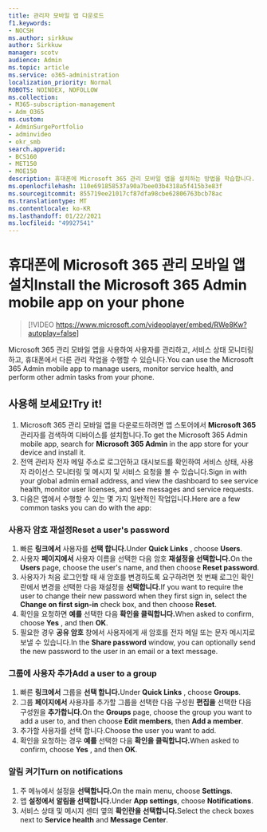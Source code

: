 ```yaml
---
title: 관리자 모바일 앱 다운로드
f1.keywords:
- NOCSH
ms.author: sirkkuw
author: Sirkkuw
manager: scotv
audience: Admin
ms.topic: article
ms.service: o365-administration
localization_priority: Normal
ROBOTS: NOINDEX, NOFOLLOW
ms.collection:
- M365-subscription-management
- Adm_O365
ms.custom:
- AdminSurgePortfolio
- adminvideo
- okr_smb
search.appverid:
- BCS160
- MET150
- MOE150
description: 휴대폰에 Microsoft 365 관리 모바일 앱을 설치하는 방법을 학습합니다.
ms.openlocfilehash: 110e691858537a90a7bee03b4318a5f415b3e83f
ms.sourcegitcommit: 855719ee21017cf87dfa98cbe62806763bcb78ac
ms.translationtype: MT
ms.contentlocale: ko-KR
ms.lasthandoff: 01/22/2021
ms.locfileid: "49927541"
---
```

# <a name="install-the-microsoft-365-admin-mobile-app-on-your-phone"></a><span data-ttu-id="b3cd3-103">휴대폰에 Microsoft 365 관리 모바일 앱 설치</span><span class="sxs-lookup"><span data-stu-id="b3cd3-103">Install the Microsoft 365 Admin mobile app on your phone</span></span>

> [!VIDEO https://www.microsoft.com/videoplayer/embed/RWe8Kw?autoplay=false]

<span data-ttu-id="b3cd3-104">Microsoft 365 관리 모바일 앱을 사용하여 사용자를 관리하고, 서비스 상태 모니터링하고, 휴대폰에서 다른 관리 작업을 수행할 수 있습니다.</span><span class="sxs-lookup"><span data-stu-id="b3cd3-104">You can use the Microsoft 365 Admin mobile app to manage users, monitor service health, and perform other admin tasks from your phone.</span></span>

## <a name="try-it"></a><span data-ttu-id="b3cd3-105">사용해 보세요!</span><span class="sxs-lookup"><span data-stu-id="b3cd3-105">Try it!</span></span>

1. <span data-ttu-id="b3cd3-106">Microsoft 365 관리 모바일 앱을 다운로드하려면 앱 스토어에서  **Microsoft 365**  관리자를 검색하여 디바이스를 설치합니다.</span><span class="sxs-lookup"><span data-stu-id="b3cd3-106">To get the Microsoft 365 Admin mobile app, search for  **Microsoft 365 Admin**  in the app store for your device and install it.</span></span>
2. <span data-ttu-id="b3cd3-107">전역 관리자 전자 메일 주소로 로그인하고 대시보드를 확인하여 서비스 상태, 사용자 라이선스 모니터링 및 메시지 및 서비스 요청을 볼 수 있습니다.</span><span class="sxs-lookup"><span data-stu-id="b3cd3-107">Sign in with your global admin email address, and view the dashboard to see service health, monitor user licenses, and see messages and service requests.</span></span>
3. <span data-ttu-id="b3cd3-108">다음은 앱에서 수행할 수 있는 몇 가지 일반적인 작업입니다.</span><span class="sxs-lookup"><span data-stu-id="b3cd3-108">Here are a few common tasks you can do with the app:</span></span>

### <a name="reset-a-users-password"></a><span data-ttu-id="b3cd3-109">사용자 암호 재설정</span><span class="sxs-lookup"><span data-stu-id="b3cd3-109">Reset a user's password</span></span>

1. <span data-ttu-id="b3cd3-110">빠른 **링크에서** 사용자를 **선택 합니다.**</span><span class="sxs-lookup"><span data-stu-id="b3cd3-110">Under  **Quick Links** , choose  **Users**.</span></span>
2. <span data-ttu-id="b3cd3-111">사용자 **페이지에서** 사용자 이름을 선택한 다음 암호 **재설정을 선택합니다.**</span><span class="sxs-lookup"><span data-stu-id="b3cd3-111">On the  **Users**  page, choose the user's name, and then choose  **Reset password**.</span></span>
3. <span data-ttu-id="b3cd3-112">사용자가 처음 로그인할 때 새 암호를 변경하도록 요구하려면 첫  번째 로그인 확인란에서 변경을 선택한 다음 재설정을 **선택합니다.**</span><span class="sxs-lookup"><span data-stu-id="b3cd3-112">If you want to require the user to change their new password when they first sign in, select the  **Change on first sign-in**  check box, and then choose  **Reset**.</span></span>
4. <span data-ttu-id="b3cd3-113">확인을 요청하면 **예를** 선택한 다음 **확인을 클릭합니다.**</span><span class="sxs-lookup"><span data-stu-id="b3cd3-113">When asked to confirm, choose  **Yes** , and then  **OK**.</span></span>
5. <span data-ttu-id="b3cd3-114">필요한 경우  **공유 암호**  창에서 사용자에게 새 암호를 전자 메일 또는 문자 메시지로 보낼 수 있습니다.</span><span class="sxs-lookup"><span data-stu-id="b3cd3-114">In the  **Share password**  window, you can optionally send the new password to the user in an email or a text message.</span></span>

### <a name="add-a-user-to-a-group"></a><span data-ttu-id="b3cd3-115">그룹에 사용자 추가</span><span class="sxs-lookup"><span data-stu-id="b3cd3-115">Add a user to a group</span></span>

1. <span data-ttu-id="b3cd3-116">빠른 **링크에서** 그룹을 **선택 합니다.**</span><span class="sxs-lookup"><span data-stu-id="b3cd3-116">Under  **Quick Links** , choose  **Groups**.</span></span>
2. <span data-ttu-id="b3cd3-117">그룹 **페이지에서** 사용자를 추가할 그룹을 선택한 다음 구성원 **편집을** 선택한 다음 구성원을 **추가합니다.**</span><span class="sxs-lookup"><span data-stu-id="b3cd3-117">On the  **Groups**  page, choose the group you want to add a user to, and then choose  **Edit members**, then  **Add a member**.</span></span>
3. <span data-ttu-id="b3cd3-118">추가할 사용자를 선택 합니다.</span><span class="sxs-lookup"><span data-stu-id="b3cd3-118">Choose the user you want to add.</span></span>
4. <span data-ttu-id="b3cd3-119">확인을 요청하는 경우 **예를** 선택한 다음 **확인을 클릭합니다.**</span><span class="sxs-lookup"><span data-stu-id="b3cd3-119">When asked to confirm, choose  **Yes** , and then  **OK**.</span></span>

### <a name="turn-on-notifications"></a><span data-ttu-id="b3cd3-120">알림 켜기</span><span class="sxs-lookup"><span data-stu-id="b3cd3-120">Turn on notifications</span></span>

1. <span data-ttu-id="b3cd3-121">주 메뉴에서 설정을 **선택합니다.**</span><span class="sxs-lookup"><span data-stu-id="b3cd3-121">On the main menu, choose  **Settings**.</span></span>
2. <span data-ttu-id="b3cd3-122">앱 **설정에서** **알림을 선택합니다.**</span><span class="sxs-lookup"><span data-stu-id="b3cd3-122">Under  **App settings**, choose  **Notifications**.</span></span>
3. <span data-ttu-id="b3cd3-123">서비스 상태 및 메시지  센터 옆의 **확인란을 선택합니다.**</span><span class="sxs-lookup"><span data-stu-id="b3cd3-123">Select the check boxes next to  **Service health**  and  **Message Center**.</span></span>